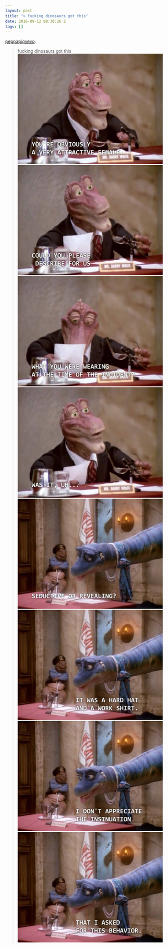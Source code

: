 ```yaml
---
layout: post
title: "> fucking dinosaurs got this"
date: 2016-09-12 08:30:26 Z
tags: []
---
```

[peppapigvevo](http://peppapigvevo.tumblr.com/post/89323665831):

> fucking dinosaurs got this
![](/media/2016/09/150303051682_0.jpg)
![](/media/2016/09/150303051682_1.jpg)
![](/media/2016/09/150303051682_2.jpg)
![](/media/2016/09/150303051682_3.jpg)
![](/media/2016/09/150303051682_4.jpg)
![](/media/2016/09/150303051682_5.jpg)
![](/media/2016/09/150303051682_6.jpg)
![](/media/2016/09/150303051682_7.jpg)
